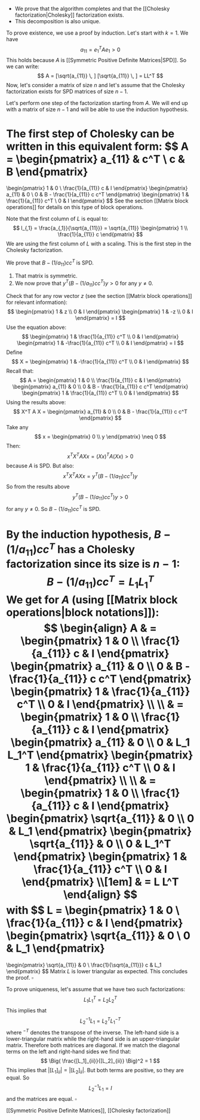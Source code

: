 - We prove that the algorithm completes and that the [[Cholesky factorization|Cholesky]] factorization exists. 
- This decomposition is also unique.

To prove existence, we use a proof by induction. Let's start with $k=1$. We have
$$
a_{11} = e_1^T A e_1 > 0
$$
This holds because $A$ is [[Symmetric Positive Definite Matrices|SPD]]. So we can write:
$$
A = [\sqrt{a_{11}} \, ] [\sqrt{a_{11}} \, ] = LL^T
$$
Now, let's consider a matrix of size $n$ and let's assume that the Cholesky factorization exists for SPD matrices of size $n-1$.

Let's perform one step of the factorization starting from $A$. We will end up with a matrix of size $n-1$ and will be able to use the induction hypothesis.

The first step of Cholesky can be written in this equivalent form:
$$
A =
\begin{pmatrix}
a_{11} & c^T \\
c & B
\end{pmatrix}
=
\begin{pmatrix}
1 & 0 \\
\frac{1}{a_{11}} c & I
\end{pmatrix}
\begin{pmatrix}
a_{11} & 0 \\
0 & B - \frac{1}{a_{11}} c c^T
\end{pmatrix}
\begin{pmatrix}
1 & \frac{1}{a_{11}} c^T \\
0 & I
\end{pmatrix}
$$
See the section [[Matrix block operations]] for details on this type of block operations.

Note that the first column of $L$ is equal to:
$$
l_{,1} = \frac{a_{,1}}{\sqrt{a_{11}}} =
\sqrt{a_{11}}
\begin{pmatrix}
1 \\
\frac{1}{a_{11}} c
\end{pmatrix}
$$
We are using the first column of $L$ with a scaling. This is the first step in the Cholesky factorization.

We prove that $B - (1/a_{11}) c c^T$ is SPD.

1. That matrix is symmetric.
2. We now prove that $y^T (B - (1/a_{11}) c c^T) y > 0$ for any $y \neq 0.$

Check that for any row vector $z$ (see the section [[Matrix block operations]] for relevant information):
$$
\begin{pmatrix}
    1 & z \\
    0 & I
\end{pmatrix}
\begin{pmatrix}
    1 & -z \\
    0 & I
\end{pmatrix}
= I
$$
Use the equation above:
$$
\begin{pmatrix}
    1 & \frac{1}{a_{11}} c^T \\
    0 & I
\end{pmatrix}
\begin{pmatrix}
    1 & -\frac{1}{a_{11}} c^T \\
    0 & I
\end{pmatrix}
= I
$$
Define
$$
X = 
\begin{pmatrix}
    1 & -\frac{1}{a_{11}} c^T \\
    0 & I
\end{pmatrix}
$$
Recall that:
$$
A =
\begin{pmatrix}
1 & 0 \\
\frac{1}{a_{11}} c & I
\end{pmatrix}
\begin{pmatrix}
a_{11} & 0 \\
0 & B - \frac{1}{a_{11}} c c^T
\end{pmatrix}
\begin{pmatrix}
1 & \frac{1}{a_{11}} c^T \\
0 & I
\end{pmatrix}
$$
Using the results above:
$$
X^T A X = \begin{pmatrix}
    a_{11} & 0 \\
    0 & B - \frac{1}{a_{11}} c c^T
\end{pmatrix}
$$
Take any 
$$
x = 
\begin{pmatrix}
0 \\ y
\end{pmatrix} 
\neq 0
$$
Then:
$$
x^T X^T A X x = (X x)^T A (X x) > 0
$$
because $A$ is SPD. But also:
$$
x^T X^T A X x = y^T (B - (1/a_{11}) c c^T) y
$$
So from the results above
$$
y^T (B - (1/a_{11}) c c^T) y > 0
$$
for any $y \neq 0$. So $B - (1/a_{11}) c c^T$ is SPD.

By the induction hypothesis, $B - (1/a_{11}) c c^T$ has a Cholesky factorization since its size is $n-1$:
$$
B - (1/a_{11}) c c^T
= L_1 L_1^T
$$
We get for $A$ (using [[Matrix block operations|block notations]]):
$$
\begin{align}
A & =
\begin{pmatrix}
1 & 0 \\
\frac{1}{a_{11}} c & I
\end{pmatrix}
\begin{pmatrix}
a_{11} & 0 \\
0 & B - \frac{1}{a_{11}} c c^T
\end{pmatrix}
\begin{pmatrix}
1 & \frac{1}{a_{11}} c^T \\
0 & I
\end{pmatrix} \\
\\
& = \begin{pmatrix}
1 & 0 \\
\frac{1}{a_{11}} c & I
\end{pmatrix}
\begin{pmatrix}
a_{11} & 0 \\
0 & L_1 L_1^T
\end{pmatrix}
\begin{pmatrix}
1 & \frac{1}{a_{11}} c^T \\
0 & I
\end{pmatrix} \\
\\
& = \begin{pmatrix}
1 & 0 \\
\frac{1}{a_{11}} c & I
\end{pmatrix}
\begin{pmatrix}
\sqrt{a_{11}} & 0 \\
0 & L_1
\end{pmatrix}
\begin{pmatrix}
\sqrt{a_{11}} & 0 \\
0 & L_1^T
\end{pmatrix}
\begin{pmatrix}
1 & \frac{1}{a_{11}} c^T \\
0 & I
\end{pmatrix} \\[1em]
& = L L^T
\end{align}
$$
with
$$
L = \begin{pmatrix}
1 & 0 \\
\frac{1}{a_{11}} c & I
\end{pmatrix}
\begin{pmatrix}
\sqrt{a_{11}} & 0 \\
0 & L_1
\end{pmatrix}
=
\begin{pmatrix}
\sqrt{a_{11}} & 0 \\
\frac{1}{\sqrt{a_{11}}} c & L_1
\end{pmatrix}
$$
Matrix $L$ is lower triangular as expected. This concludes the proof. $\square$

To prove uniqueness, let's assume that we have two such factorizations:
$$
L_1 L_1^T = L_2 L_2^T
$$
This implies that
$$
L_2^{-1} L_1  = L_2^T L_1^{-T}
$$
where $^{-T}$ denotes the transpose of the inverse. The left-hand side is a lower-triangular matrix while the right-hand side is an upper-triangular matrix. Therefore both matrices are diagonal. If we match the diagonal terms on the left and right-hand sides we find that:
$$
\Big( \frac{[L_1]_{ii}}{[L_2]_{ii}} \Big)^2 = 1
$$
This implies that $|[L_1]_{ii}| = |[L_2]_{ii}|.$ But both terms are positive, so they are equal. So 
$$
L_2^{-1} L_1  = I
$$
and the matrices are equal. $\square$

[[Symmetric Positive Definite Matrices]], [[Cholesky factorization]]